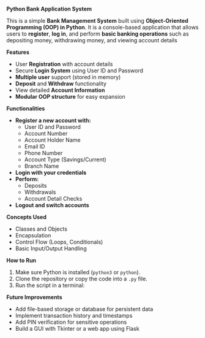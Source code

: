 **Python Bank Application System**

This is a simple **Bank Management System** built using **Object-Oriented Programming (OOP) in Python**. It is a console-based application that allows users to **register**, **log in**, and perform **basic banking operations** such as depositing money, withdrawing money, and viewing account details

**Features**
- User **Registration** with account details
- Secure **Login System** using User ID and Password
- **Multiple user** support (stored in memory)
- **Deposit** and **Withdraw** functionality
- View detailed **Account Information**
- **Modular OOP structure** for easy expansion

**Functionalities**
- **Register a new account with:**
  - User ID and Password
  - Account Number
  - Account Holder Name
  - Email ID
  - Phone Number
  - Account Type (Savings/Current)
  - Branch Name
- **Login with your credentials**
- **Perform:**
  - Deposits
  - Withdrawals
  - Account Detail Checks
- **Logout and switch accounts**

**Concepts Used**
- Classes and Objects
- Encapsulation
- Control Flow (Loops, Conditionals)
- Basic Input/Output Handling
  
**How to Run**
1. Make sure Python is installed (`python3` or `python`).
2. Clone the repository or copy the code into a `.py` file.
3. Run the script in a terminal:

**Future Improvements**
- Add file-based storage or database for persistent data
- Implement transaction history and timestamps
- Add PIN verification for sensitive operations
- Build a GUI with Tkinter or a web app using Flask
